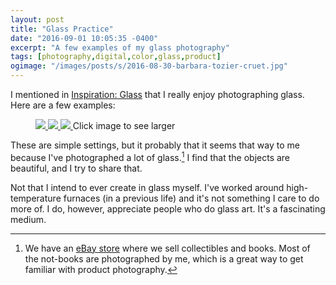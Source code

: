 ```yaml
---
layout: post
title: "Glass Practice"
date: "2016-09-01 10:05:35 -0400"
excerpt: "A few examples of my glass photography"
tags: [photography,digital,color,glass,product]
ogimage: "/images/posts/s/2016-08-30-barbara-tozier-cruet.jpg"
---
```


I mentioned in [Inspiration: Glass](/inspiration-glass) that I really enjoy photographing glass. Here are a few examples:

<figure class="image-s">
  <a href="/images/posts/l/2016-08-30-barbara-tozier-bottle.jpg" title="Bottle">
    <img src="/images/posts/s/2016-08-30-barbara-tozier-bottle.jpg">
  </a>
  <a href="/images/posts/l/2016-08-30-barbara-tozier-vase.jpg" title="Vase">
    <img src="/images/posts/s/2016-08-30-barbara-tozier-vase.jpg">
  </a>
  <a href="/images/posts/l/2016-08-30-barbara-tozier-cruet.jpg" title="Cruet">
    <img src="/images/posts/s/2016-08-30-barbara-tozier-cruet.jpg">
  </a>
    <span class="image-s-caption">Click image to see larger</span>
</figure>

These are simple settings, but it probably that it seems that way to me because I've photographed a lot of glass.[^ebay] I find that the objects are beautiful, and I try to share that.

Not that I intend to ever create in glass myself. I've worked around high-temperature furnaces (in a previous life) and it's not something I care to do more of. I do, however, appreciate people who do glass art. It's a fascinating medium.


[^ebay]: We have an [eBay store](http://www.ebay.com/sch/cornersbumped/m.html) where we sell collectibles and books. Most of the not-books are photographed by me, which is a great way to get familiar with product photography.
